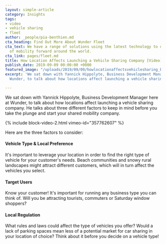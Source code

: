 ```yaml
---
layout: simple-article
category: Insights
tags:
- video
- vehicle sharing
- fleet
author: _people/pia-benthien.md
cta_heading: Find Out More About Wunder Fleet
cta_text: We have a range of solutions using the latest technology to drive the future
  of mobility forward around the world.
cta_link: pages/fleet.md
title: How Location Affects Launching a Vehicle Sharing Company [Video]
publish_date: 2019-09-09 00:00:00 +0000
featured_image: "/uploads/2019/09/09/howlocationaffectsvehiclesharing_blog_list.png"
excerpt: 'We sat down with Yannick Hippolyte, Business Development Manager here at
  Wunder, to talk about how locations affect launching a vehicle sharing company. '

---
```

We sat down with Yannick Hippolyte, Business Development Manager here at Wunder, to talk about how locations affect launching a vehicle sharing company. He talks about three different factors to keep in mind before you take the plunge and start your shared mobility company.

{% include block-video-2.html vimeo-id="357762607" %}

Here are the three factors to consider:

#### Vehicle Type & Local Preference

It's important to leverage your location in order to find the right type of vehicle for your customer's needs. Beach communities and snowy rural landscapes might attract different customers, which will in turn affect the vehicles you select. 

#### Target Users

Know your customer! It's important for running any business type you can think of. Will you be attracting tourists, commuters or Saturday window shoppers?

#### Local Regulation

What rules and laws could affect the type of vehicles you offer? Would a lack of parking spaces mean less of a potential market for car sharing in your location of choice? Think about it before you decide on a vehicle type!